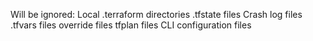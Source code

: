 Will be ignored:
Local .terraform directories
.tfstate files
Crash log files
.tfvars files
override files
tfplan files
CLI configuration files
